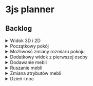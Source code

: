 # 3js planner

## Backlog
<details>
<summary>Widok 3D i 2D</summary>

- [ ] *co?* Przycisk umożliwiający przejście z widoku 3D na 2D (i z powrotem).
- [ ] *jak?* Animacja przejścia w GSAP na widok z góry i zmiana kamery na ortograficzną.

</details>

<details>
<summary>Początkowy pokój</summary>

- [ ] *co?* Początkowy pokój ma kształt kwadratu, drzwi, okno i kilka mebli.
- [ ] *jak?* Gdzieś w kodzie trzeba to zdefiniować. Wymiary pokoju do ustalenia.

</details>

<details>
<summary>Możliwość zmiany rozmiaru pokoju</summary>

- [ ] *co?* Pokój w widoku 2D powinien mieć możliwość zmiany jego rozmiaru.
- [ ] *jak?* Podczas widoku 2D powinna być widoczna długość ścian w metrach. Kursorem można złapać za rogi i przeciągać.
</details>

<details>
<summary>Dodatkowy widok z pierwszej osoby</summary>

- [ ] *co?* Możliwość włączenia widoku z pierwszej osoby, wybrania wzrostu i przejścia się po pokoju.
- [ ] *jak?* Zmiana na inne Controls. Ewentualne stworzenie własnych jeśli by nie odpowiadały te dostępne w Three.js.
</details>

<details>
<summary>Dodawanie mebli</summary>

- [ ] *co?* UI pozwalające wybierać meble i wrzucać je do pomieszczenia, przeciągająć je kursorem.
- [ ] *jak?* Obiekt zostaje dodany do sceny. Powinien być znormalizowany.
</details>

<details>
<summary>Ruszanie mebli</summary>

- [ ] *co?* Możliwość ruszania mebli przeciągając je kursorem. Meble można przenosić przez inne meble, ale nie można ich upuścić/postawić na nich.
- [ ] *jak?* Dodanie eventu do objektu mebla.
</details>

<details>
<summary>Zmiana atrybutów mebli</summary>

- [ ] *co?* Możliwość zmiany atrybutów mebli po ich dodaniu.
- [ ] *jak?* Po kliknięciu na mebel w pomieszczeniu powinno pojawić się UI które "wyskakuje" z tego mebla. W tym UI powinna być możliwość zmiany m. in. koloru, materiału i innych parametrów. UI oprócz aktualnych atrybutów powinno też pokazywać szerokość, wysokość i głębokość mebla.
</details>

<details>
<summary>Dzień i noc</summary>

- [ ] *co?* W UI powinna być opcja zmiany pory dnia.
- [ ] *jak?* Albo zegar na którym można ustawić godzinę (wtedy tez można by było dodać toggle, który daje możliwość automatycznej zmiany czasu; np. co sekundę mija godzina w pozycji słońca), albo kilka presetów z porą dnia.
</details>